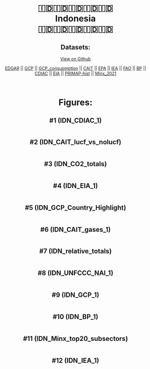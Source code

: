 
<center>
<h1 align="center">
🇮🇩🇮🇩🇮🇩🇮🇩🇮🇩
<br>
Indonesia
<br>
🇮🇩🇮🇩🇮🇩🇮🇩🇮🇩
</h1>
<h2>Datasets:</h2>
<p><a href="https://github.com/dquintani/GreenhouseData/tree/master/country_data/IDN_Indonesia/data">View on Github</a>
<br></p><p><a href="data/IDN_EDGAR.csv">EDGAR</a> || <a href="data/IDN_GCP.csv">GCP</a> || <a href="data/IDN_GCP_consupmption.csv">GCP_consupmption</a> || <a href="data/IDN_CAIT.csv">CAIT</a> || <a href="data/IDN_EPA.csv">EPA</a> || <a href="data/IDN_IEA.csv">IEA</a> || <a href="data/IDN_FAO.csv">FAO</a> || <a href="data/IDN_BP.csv">BP</a> || <a href="data/IDN_CDIAC.csv">CDIAC</a> || <a href="data/IDN_EIA.csv">EIA</a> || <a href="data/IDN_PRIMAP-hist.csv">PRIMAP-hist</a> || <a href="data/IDN_Minx_2021.csv">Minx_2021</a></p><p><br></p>
<h1>Figures:</h1><h2>#1 (IDN_CDIAC_1)</h2>
<p><img alt="" src="figures/IDN_CDIAC_1.png" /></p><h2>#2 (IDN_CAIT_lucf_vs_nolucf)</h2>
<p><img alt="" src="figures/IDN_CAIT_lucf_vs_nolucf.png" /></p><h2>#3 (IDN_CO2_totals)</h2>
<p><img alt="" src="figures/IDN_CO2_totals.png" /></p><h2>#4 (IDN_EIA_1)</h2>
<p><img alt="" src="figures/IDN_EIA_1.png" /></p><h2>#5 (IDN_GCP_Country_Highlight)</h2>
<p><img alt="" src="figures/IDN_GCP_Country_Highlight.png" /></p><h2>#6 (IDN_CAIT_gases_1)</h2>
<p><img alt="" src="figures/IDN_CAIT_gases_1.png" /></p><h2>#7 (IDN_relative_totals)</h2>
<p><img alt="" src="figures/IDN_relative_totals.png" /></p><h2>#8 (IDN_UNFCCC_NAI_1)</h2>
<p><img alt="" src="figures/IDN_UNFCCC_NAI_1.png" /></p><h2>#9 (IDN_GCP_1)</h2>
<p><img alt="" src="figures/IDN_GCP_1.png" /></p><h2>#10 (IDN_BP_1)</h2>
<p><img alt="" src="figures/IDN_BP_1.png" /></p><h2>#11 (IDN_Minx_top20_subsectors)</h2>
<p><img alt="" src="figures/IDN_Minx_top20_subsectors.png" /></p><h2>#12 (IDN_IEA_1)</h2>
<p><img alt="" src="figures/IDN_IEA_1.png" /></p>